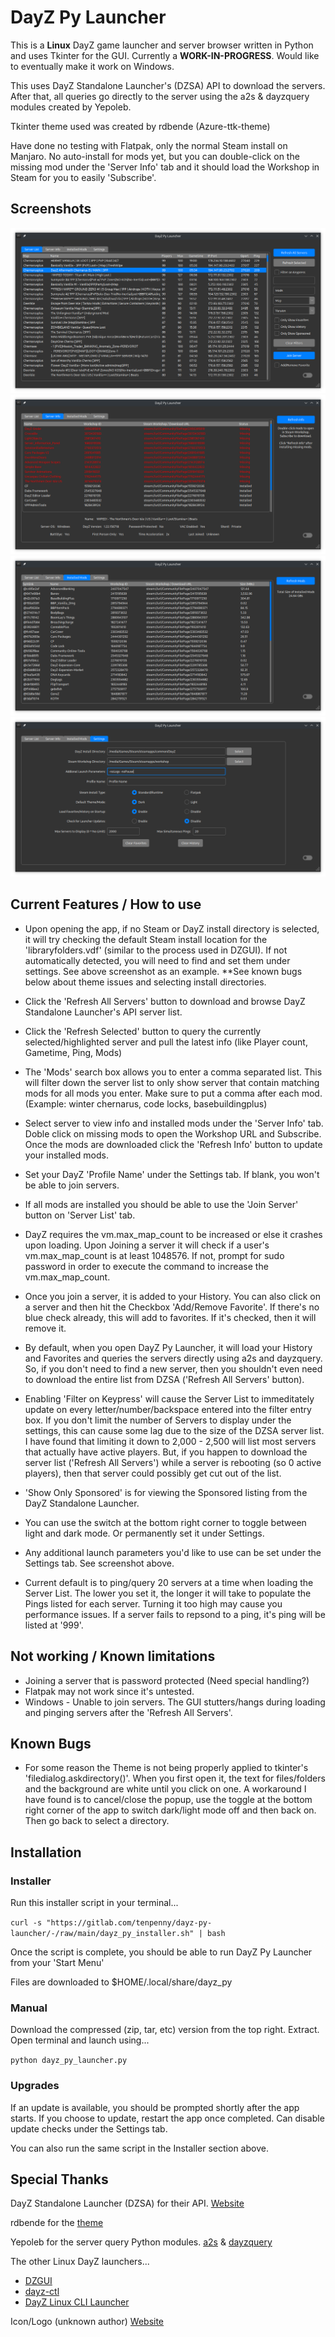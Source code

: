 # DayZ Py Launcher

This is a **Linux** DayZ game launcher and server browser written in Python and uses Tkinter for the GUI. Currently a **WORK-IN-PROGRESS**. Would like to eventually make it work on Windows.

This uses DayZ Standalone Launcher's (DZSA) API to download the servers. After that, all queries go directly to the server using the a2s & dayzquery modules created by Yepoleb.

Tkinter theme used was created by rdbende (Azure-ttk-theme)

Have done no testing with Flatpak, only the normal Steam install on Manjaro. No auto-install for mods yet, but you can double-click on the missing mod under the 'Server Info' tab and it should load the Workshop in Steam for you to easily 'Subscribe'.

## Screenshots
![Server list/browser](screenshots/server_list.png)
![Server Info](screenshots/server_info.png)
![Installed Mods](screenshots/installed_mods.png)
![Settings](screenshots/settings.png)

## Current Features / How to use

* Upon opening the app, if no Steam or DayZ install directory is selected, it will try checking the default Steam install location for the 'libraryfolders.vdf' (similar to the process used in DZGUI). If not automatically detected, you will need to find and set them under settings. See above screenshot as an example. **See known bugs below about theme issues and selecting install directories.

* Click the 'Refresh All Servers' button to download and browse DayZ Standalone Launcher's API server list.

* Click the 'Refresh Selected' button to query the currently selected/highlighted server and pull the latest info (like Player count, Gametime, Ping, Mods)

* The 'Mods' search box allows you to enter a comma separated list. This will filter down the server list to only show server that contain matching mods for all mods you enter. Make sure to put a comma after each mod. 
(Example: winter chernarus, code locks, basebuildingplus)

* Select server to view info and installed mods under the 'Server Info' tab. Doble click on missing mods to open the Workshop URL and Subscribe. Once the mods are downloaded click the 'Refresh Info' button to update your installed mods.

* Set your DayZ 'Profile Name' under the Settings tab. If blank, you won't be able to join servers. 

* If all mods are installed you should be able to use the 'Join Server' button on 'Server List' tab.

* DayZ requires the vm.max_map_count to be increased or else it crashes upon loading. Upon Joining a server it will check if a user's vm.max_map_count is at least 1048576. If not, prompt for sudo password in order to execute the command to increase the vm.max_map_count.

* Once you join a server, it is added to your History. You can also click on a server and then hit the Checkbox 'Add/Remove Favorite'. If there's no blue check already, this will add to favorites. If it's checked, then it will remove it.

* By default, when you open DayZ Py Launcher, it will load your History and Favorites and queries the servers directly using a2s and dayzquery. So, if you don't need to find a new server, then you shouldn't even need to download the entire list from DZSA ('Refresh All Servers' button).

* Enabling 'Filter on Keypress' will cause the Server List to immeditately update on every letter/number/backspace entered into the filter entry box. If you don't limit the number of Servers to display under the settings, this can cause some lag due to the size of the DZSA server list. I have found that limiting it down to 2,000 - 2,500 will list most servers that actually have active players. But, if you happen to download the server list ('Refresh All Servers') while a server is rebooting (so 0 active players), then that server could possibly get cut out of the list.

* 'Show Only Sponsored' is for viewing the Sponsored listing from the DayZ Standalone Launcher.

* You can use the switch at the bottom right corner to toggle between light and dark mode. Or permanently set it under Settings.

* Any additional launch parameters you'd like to use can be set under the Settings tab. See screenshot above.

* Current default is to ping/query 20 servers at a time when loading the Server List. The lower you set it, the longer it will take to populate the Pings listed for each server. Turning it too high may cause you performance issues. If a server fails to repsond to a ping, it's ping will be listed at '999'.

## Not working / Known limitations

* Joining a server that is password protected (Need special handling?)
* Flatpak may not work since it's untested.
* Windows - Unable to join servers. The GUI stutters/hangs during loading and pinging servers after the 'Refresh All Servers'.

## Known Bugs

* For some reason the Theme is not being properly applied to tkinter's 'filedialog.askdirectory()'. When you first open it, the text for files/folders and the background are white until you click on one. A workaround I have found is to cancel/close the popup, use the toggle at the bottom right corner of the app to switch dark/light mode off and then back on. Then go back to select a directory.

## Installation

### Installer

Run this installer script in your terminal...

`curl -s "https://gitlab.com/tenpenny/dayz-py-launcher/-/raw/main/dayz_py_installer.sh" | bash`

Once the script is complete, you should be able to run DayZ Py Launcher from your 'Start Menu'

Files are downloaded to $HOME/.local/share/dayz_py

### Manual

Download the compressed (zip, tar, etc) version from the top right. Extract. Open terminal and launch using...

`python dayz_py_launcher.py`

### Upgrades

If an update is available, you should be prompted shortly after the app starts. If you choose to update, restart the app once completed. Can disable update checks under the Settings tab.

You can also run the same script in the Installer section above.

## Special Thanks

DayZ Standalone Launcher (DZSA) for their API. [Website](https://dayzsalauncher.com/)

rdbende for the [theme](https://github.com/rdbende/Azure-ttk-theme/tree/gif-based/)

Yepoleb for the server query Python modules. [a2s](https://github.com/Yepoleb/python-a2s) & [dayzquery](https://github.com/Yepoleb/dayzquery)

The other Linux DayZ launchers...
* [DZGUI](https://github.com/aclist/dztui)
* [dayz-ctl](https://github.com/WoozyMasta/dayz-ctl)
* [DayZ Linux CLI Launcher](https://github.com/bastimeyer/dayz-linux-cli-launcher/)

Icon/Logo (unknown author) [Website](https://www.wallpaperflare.com/dayz-video-games-minimalism-monochrome-typography-artwork-wallpaper-pjmat)
